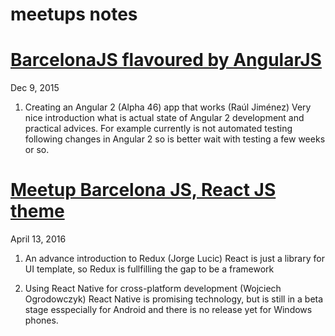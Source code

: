# meetups notes



# [BarcelonaJS flavoured by AngularJS](http://www.meetup.com/BarcelonaJS/events/224140364/)
Dec 9, 2015

1. Creating an Angular 2 (Alpha 46) app that works (Raúl Jiménez)
Very nice introduction what is actual state of Angular 2 development and practical advices.
For example currently is not automated testing following changes in Angular 2 so is better wait with testing a few weeks or so.

# [Meetup Barcelona JS, React JS theme](http://www.meetup.com/BarcelonaJS/events/229636754/)
April 13, 2016

1. An advance introduction to Redux (Jorge Lucic)
React is just a library for UI template, so Redux is fullfilling the gap to be a framework

2. Using React Native for cross-platform development (Wojciech Ogrodowczyk)
React Native is promising technology, but is still in a beta stage esspecially for Android and there is no release yet for Windows phones.

